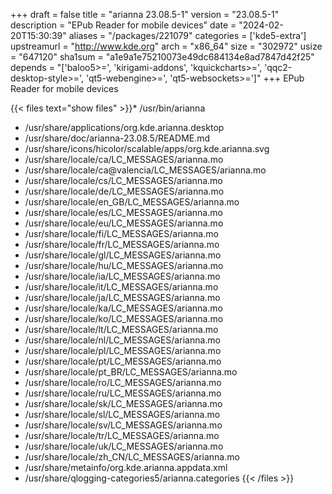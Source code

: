 +++
draft = false
title = "arianna 23.08.5-1"
version = "23.08.5-1"
description = "EPub Reader for mobile devices"
date = "2024-02-20T15:30:39"
aliases = "/packages/221079"
categories = ['kde5-extra']
upstreamurl = "http://www.kde.org"
arch = "x86_64"
size = "302972"
usize = "647120"
sha1sum = "a1e9a1e75210073e49dc684134e8ad7847d42f25"
depends = "['baloo5>=', 'kirigami-addons', 'kquickcharts>=', 'qqc2-desktop-style>=', 'qt5-webengine>=', 'qt5-websockets>=']"
+++
EPub Reader for mobile devices

{{< files text="show files" >}}* /usr/bin/arianna
* /usr/share/applications/org.kde.arianna.desktop
* /usr/share/doc/arianna-23.08.5/README.md
* /usr/share/icons/hicolor/scalable/apps/org.kde.arianna.svg
* /usr/share/locale/ca/LC_MESSAGES/arianna.mo
* /usr/share/locale/ca@valencia/LC_MESSAGES/arianna.mo
* /usr/share/locale/cs/LC_MESSAGES/arianna.mo
* /usr/share/locale/de/LC_MESSAGES/arianna.mo
* /usr/share/locale/en_GB/LC_MESSAGES/arianna.mo
* /usr/share/locale/es/LC_MESSAGES/arianna.mo
* /usr/share/locale/eu/LC_MESSAGES/arianna.mo
* /usr/share/locale/fi/LC_MESSAGES/arianna.mo
* /usr/share/locale/fr/LC_MESSAGES/arianna.mo
* /usr/share/locale/gl/LC_MESSAGES/arianna.mo
* /usr/share/locale/hu/LC_MESSAGES/arianna.mo
* /usr/share/locale/ia/LC_MESSAGES/arianna.mo
* /usr/share/locale/it/LC_MESSAGES/arianna.mo
* /usr/share/locale/ja/LC_MESSAGES/arianna.mo
* /usr/share/locale/ka/LC_MESSAGES/arianna.mo
* /usr/share/locale/ko/LC_MESSAGES/arianna.mo
* /usr/share/locale/lt/LC_MESSAGES/arianna.mo
* /usr/share/locale/nl/LC_MESSAGES/arianna.mo
* /usr/share/locale/pl/LC_MESSAGES/arianna.mo
* /usr/share/locale/pt/LC_MESSAGES/arianna.mo
* /usr/share/locale/pt_BR/LC_MESSAGES/arianna.mo
* /usr/share/locale/ro/LC_MESSAGES/arianna.mo
* /usr/share/locale/ru/LC_MESSAGES/arianna.mo
* /usr/share/locale/sk/LC_MESSAGES/arianna.mo
* /usr/share/locale/sl/LC_MESSAGES/arianna.mo
* /usr/share/locale/sv/LC_MESSAGES/arianna.mo
* /usr/share/locale/tr/LC_MESSAGES/arianna.mo
* /usr/share/locale/uk/LC_MESSAGES/arianna.mo
* /usr/share/locale/zh_CN/LC_MESSAGES/arianna.mo
* /usr/share/metainfo/org.kde.arianna.appdata.xml
* /usr/share/qlogging-categories5/arianna.categories
{{< /files >}}